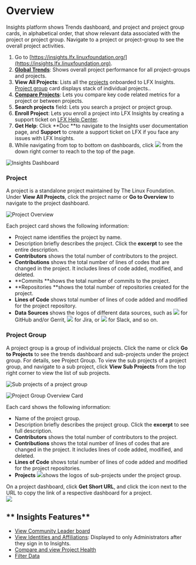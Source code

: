 # Overview

Insights platform shows Trends dashboard, and project and project group cards, in alphabetical order, that show relevant data associated with the project or project group. Navigate to a project or project-group to see the overall project activities.

1. Go to [https://insights.lfx.linuxfoundation.org/](https://insights.lfx.linuxfoundation.org).
2. [**Global Trends**](trends.md#global-trends): Shows overall project performance for all project-groups and projects.
3. **View All Projects**: Lists all the [projects](overview.md#project) onboarded to LFX Insights. [Project group](overview.md#project-group) card displays stack of individual projects.. 
4. [**Compare Projects**](compare-and-view-project-health.md): Lets you compare key code related metrics for a project or between projects.
5. **Search projects** field: Lets you search a project or project group.
6. **Enroll Project**: Lets you enroll a project into LFX Insights by creating a support ticket on [LFX Help Center](https://jira.linuxfoundation.org/plugins/servlet/theme/portal/4/create/341).
7. **Get Help**: Click **Doc **to navigate to the Insights user documentation page, and **Support** to create a support ticket on LFX if you face any issues with LFX Insights.
8. While navigating from top to bottom on dashboards, click ![](<../.gitbook/assets/summary dashboard up arrow.png>) from the down right corner to reach to the top of the page.

![Insights Dashboard](<../.gitbook/assets/landing page dashboard.png>)

### Project

A project is a standalone project maintained by The Linux Foundation. Under **View All Projects**, click the project name or **Go to Overview** to navigate to the project dashboard.

![Project Overview](<../.gitbook/assets/project overview.png>)

Each project card shows the following information:

* Project name identifies the project by name.
* Description briefly describes the project. Click the **excerpt** to see the entire description.
* **Contributors** shows the total number of contributors to the project.
* **Contributions** shows the total number of lines of codes that are changed in the project. It includes lines of code added, modified, and deleted.
* **Commits **shows the total number of commits to the project.
* **Repositories **shows the total number of repositories created for the project.
* **Lines of Code** shows total number of lines of code added and modified for the project repository.
* **Data Sources** shows the logos of different data sources, such as ![](<../.gitbook/assets/18088191 (4) (3) (3).png>) for GitHub and/or Gerrit, ![](<../.gitbook/assets/18088260 (3) (3) (3) (3) (1).png>) for Jira, or ![](<../.gitbook/assets/18088264 (2) (2) (2) (2) (1).png>) for Slack, and so on.

### Project Group

A project group is a group of individual projects. Click the name or click **Go to Projects** to see the trends dashboard and sub-projects under the project group. For details, see Project Group. To view the sub projects of a project group, and navigate to a sub project, click **View Sub Projects** from the top right corner to view the list of sub projects.

![Sub projects of a project group](<../.gitbook/assets/view sub projects of a project group.png>)

![Project Group Overview Card](../.gitbook/assets/project-group-overview-card.png)

Each card shows the following information:

* Name of the project group.
* Description briefly describes the project group. Click the **excerpt** to see full description.
* **Contributors** shows the total number of contributors to the project.
* **Contributions** shows the total number of lines of codes that are changed in the project. It includes lines of code added, modified, and deleted.
* **Lines of Code** shows total number of lines of code added and modified for the project repositories.
* **Projects** ![](../.gitbook/assets/18088267.png)shows the logos of sub-projects under the project group.

On a project dashboard, click **Get Short URL**, and click the icon next to the URL to copy the link of a respective dashboard for a project.\
![](<../.gitbook/assets/get short url (1).png>)

## ** Insights Features**

* [View Community Leader board](community-leader-board/)
* [View Identities and Affiliations](identities-and-affiliations/): Displayed to only Administrators after they sign in to Insights. 
* [Compare and view Project Health](compare-and-view-project-health.md)
* [Filter Data](filter-data/)

